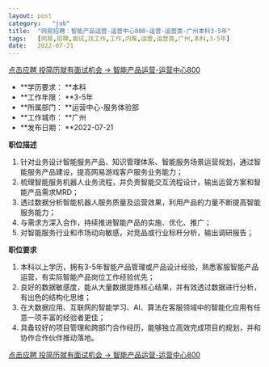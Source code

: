 ```yaml
---
layout:	post
category:	"job"
title:	"网易招聘：智能产品运营-运营中心800-运营-运营类-广州本科3-5年"
tags:	[网易,招聘,面试,找工作,工作,内推,运营,运营类,广州,本科,3-5年]
date:	2022-07-21
---
```


[点击应聘 投简历就有面试机会 -> 智能产品运营-运营中心800](http://mobile.bole.netease.com/bole/boleDetail?id=34101&employeeId=346f03c3cda5f04c&key=all)



- **学历要求： **本科
- **工作年限： **3-5年
- **所属部门： **运营中心-服务体验部
- **工作城市： **广州
- **发布日期： **2022-07-21



**职位描述**
1. 针对业务设计智能服务产品、知识管理体系、智能服务场景运营规划，通过智能服务产品建设，提高网易游戏客户服务业务能力；
2. 梳理智能服务机器人业务流程，并负责智能交互流程设计，输出运营方案和智能产品需求MRD；
3. 透过数据分析智能机器人服务质量及运营效果，利用产品的力量不断提高智能服务能力；
4. 与需求方深入合作，持续推进智能产品的实施、优化、推广；
5. 对智能服务行业和市场动向敏感，对竞品或行业标杆分析，输出调研报告；



**职位要求**
1. 本科以上学历，拥有3-5年智能产品管理或产品设计经验，熟悉客服智能产品运营，有实际智能产品岗位工作经验优先；
2. 良好的数据敏感度，能从大量数据提炼核心结果，并有效透过数据进行分析，有出色的结构化思维；
3. 在大数据应用、互联网的智能学习、AI、算法在客服领域中的智能化应用有任意一项丰富的经验者更佳；
4. 具备较好的项目管理和跨部门合作经历，能够独立高效完成项目的规划，并和协作合作伙伴推动落地。



[点击应聘 投简历就有面试机会 -> 智能产品运营-运营中心800](http://mobile.bole.netease.com/bole/boleDetail?id=34101&employeeId=346f03c3cda5f04c&key=all)